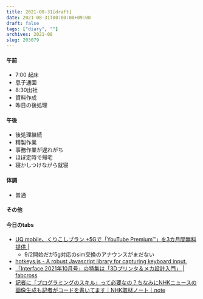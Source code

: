 ```yaml
---
title: 2021-08-31[draft]
date: 2021-08-31T00:00:00+09:00
draft: false
tags: ["diary", ""]
archives: 2021-08
slug: 203079
---
```

#### 午前
- 7:00 起床
- 息子通園
- 8:30出社
- 資料作成
- 昨日の後処理
#### 午後
- 後処理継続
- 精製作業
- 事務作業が遅れがち
- ほぼ定時で帰宅
- 寝かしつけながら就寝
#### 体調
- 普通
#### その他
#### 今日のtabs
- [UQ mobile、くりこしプラン +5Gで「YouTube Premium™」を3カ月間無料提供 |](https://www.uqwimax.jp/information/202108311.html)
  - 9/2開始だが5g対応のsim交換のアナウンスがまだない
- [hotkeys.js - A robust Javascript library for capturing keyboard input.](https://wangchujiang.com/hotkeys/)
- [「Interface 2021年10月号」の特集は「3Dプリンタ＆メカ設計入門」 | fabcross](https://fabcross.jp/news/2021/20210819_if10_3dp.html)
- [記者に「プログラミングのスキル」って必要なの？ちなみにNHKニュースの画像生成も記者がコードを書いてます｜NHK取材ノート｜note](https://note.com/nhk_syuzai/n/n9ccbd599da50)